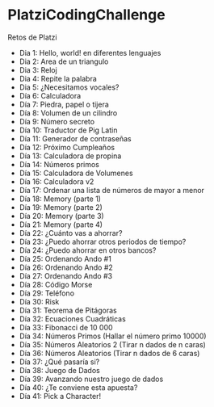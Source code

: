 # PlatziCodingChallenge
Retos de Platzi

* Dia 1: Hello, world! en diferentes lenguajes
* Dia 2: Area de un triangulo
* Dia 3: Reloj
* Dia 4: Repite la palabra
* Dia 5: ¿Necesitamos vocales?
* Día 6: Calculadora
* Día 7: Piedra, papel o tijera
* Día 8: Volumen de un cilindro
* Día 9: Número secreto
* Día 10: Traductor de Pig Latin
* Día 11: Generador de contraseñas
* Día 12: Próximo Cumpleaños
* Día 13: Calculadora de propina
* Día 14: Números primos
* Día 15: Calculadora de Volumenes
* Día 16: Calculadora v2
* Día 17: Ordenar una lista de números de mayor a menor
* Día 18: Memory (parte 1)
* Día 19: Memory (parte 2)
* Día 20: Memory (parte 3)
* Día 21: Memory (parte 4)
* Día 22: ¿Cuánto vas a ahorrar?
* Día 23: ¿Puedo ahorrar otros periodos de tiempo?
* Día 24: ¿Puedo ahorrar en otros bancos?
* Día 25: Ordenando Ando #1
* Día 26: Ordenando Ando #2
* Día 27: Ordenando Ando #3
* Día 28: Código Morse
* Día 29: Teléfono
* Día 30: Risk
* Día 31: Teorema de Pitágoras
* Día 32: Ecuaciones Cuadráticas
* Día 33: Fibonacci de 10 000
* Día 34: Números Primos (Hallar el número primo 10000)
* Día 35: Números Aleatorios 2 (Tirar n dados de n caras)
* Día 36: Números Aleatorios (Tirar n dados de 6 caras)
* Día 37: ¿Qué pasaría si?
* Día 38: Juego de Dados
* Día 39: Avanzando nuestro juego de dados
* Día 40: ¿Te conviene esta apuesta?
* Día 41: Pick a Character!